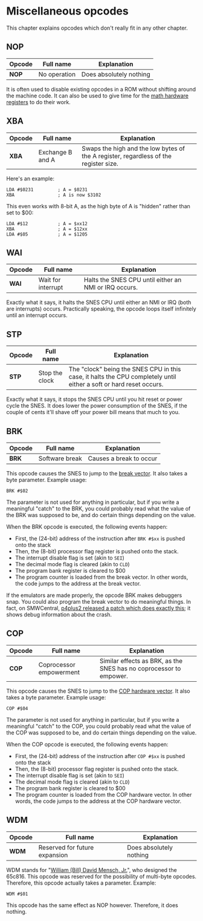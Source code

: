 # Miscellaneous opcodes

This chapter explains opcodes which don't really fit in any other chapter.

## NOP
|Opcode|Full name|Explanation|
|-|-|-|
|**NOP**|No operation|Does absolutely nothing|

It is often used to disable existing opcodes in a ROM without shifting around the machine code. It can also be used to give time for the [math hardware registers](../math/math.md) to do their work.

## XBA
|Opcode|Full name|Explanation|
|-|-|-|
|**XBA**|Exchange B and A|Swaps the high and the low bytes of the A register, regardless of the register size.|

Here's an example:
```
LDA #$0231         ; A = $0231
XBA                ; A is now $3102
```

This even works with 8-bit A, as the high byte of A is "hidden" rather than set to $00:
```
LDA #$12           ; A = $xx12
XBA                ; A = $12xx
LDA #$05           ; A = $1205
```

## WAI
|Opcode|Full name|Explanation|
|-|-|-|
|**WAI**|Wait for interrupt|Halts the SNES CPU until either an NMI or IRQ occurs.|

Exactly what it says, it halts the SNES CPU until either an NMI or IRQ (both are interrupts) occurs. Practically speaking, the opcode loops itself infinitely until an interrupt occurs.

## STP
|Opcode|Full name|Explanation|
|-|-|-|
|**STP**|Stop the clock|The "clock" being the SNES CPU in this case, it halts the CPU completely until either a soft or hard reset occurs.|

Exactly what it says, it stops the SNES CPU until you hit reset or power cycle the SNES. It does lower the power consumption of the SNES, if the couple of cents it'll shave off your power bill means that much to you.

## BRK
|Opcode|Full name|Explanation|
|-|-|-|
|**BRK**|Software break|Causes a break to occur|

This opcode causes the SNES to jump to the [break vector](../indepth/vector.md). It also takes a byte parameter. Example usage:
```
BRK #$02
```
The parameter is not used for anything in particular, but if you write a meaningful "catch" to the BRK, you could probably read what the value of the BRK was supposed to be, and do certain things depending on the value.

When the BRK opcode is executed, the following events happen:
* First, the (24-bit) address of the instruction after `BRK #$xx` is pushed onto the stack
* Then, the (8-bit) processor flag register is pushed onto the stack.
* The interrupt disable flag is set (akin to `SEI`)
* The decimal mode flag is cleared (akin to `CLD`)
* The program bank register is cleared to $00
* The program counter is loaded from the break vector. In other words, the code jumps to the address at the break vector.

If the emulators are made properly, the opcode BRK makes debuggers snap. You could also program the break vector to do meaningful things. In fact, on SMWCentral, [p4plus2 released a patch which does exactly this](https://www.smwcentral.net/?p=section&a=details&id=20796); it shows debug information about the crash.

## COP
|Opcode|Full name|Explanation|
|-|-|-|
|**COP**|Coprocessor empowerment|Similar effects as BRK, as the SNES has no coprocessor to empower.|

This opcode causes the SNES to jump to the [COP hardware vector](../indepth/vector.md). It also takes a byte parameter. Example usage:
```
COP #$04
```
The parameter is not used for anything in particular, but if you write a meaningful "catch" to the COP, you could probably read what the value of the COP was supposed to be, and do certain things depending on the value.

When the COP opcode is executed, the following events happen:
* First, the (24-bit) address of the instruction after `COP #$xx` is pushed onto the stack
* Then, the (8-bit) processor flag register is pushed onto the stack.
* The interrupt disable flag is set (akin to `SEI`)
* The decimal mode flag is cleared (akin to `CLD`)
* The program bank register is cleared to $00
* The program counter is loaded from the COP hardware vector. In other words, the code jumps to the address at the COP hardware vector.

## WDM
|Opcode|Full name|Explanation|
|-|-|-|
|**WDM**|Reserved for future expansion|Does absolutely nothing|

WDM stands for "[William (Bill) David Mensch, Jr.](https://en.wikipedia.org/wiki/Bill_Mensch)", who designed the 65c816. This opcode was reserved for the possibility of multi-byte opcodes. Therefore, this opcode actually takes a parameter. Example:
```
WDM #$01
```
This opcode has the same effect as NOP however. Therefore, it does nothing.